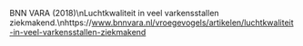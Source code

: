 BNN VARA (2018)\nLuchtkwaliteit in veel varkensstallen ziekmakend.\nhttps://www.bnnvara.nl/vroegevogels/artikelen/luchtkwaliteit-in-veel-varkensstallen-ziekmakend

